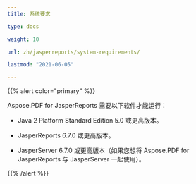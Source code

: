 ```yaml
---
title: 系统要求

type: docs

weight: 10

url: zh/jasperreports/system-requirements/

lastmod: "2021-06-05"

---
```


{{% alert color="primary" %}}

Aspose.PDF for JasperReports 需要以下软件才能运行：

- Java 2 Platform Standard Edition 5.0 或更高版本。

- JasperReports 6.7.0 或更高版本。

- JasperServer 6.7.0 或更高版本（如果您想将 Aspose.PDF for JasperReports 与 JasperServer 一起使用）。

{{% /alert %}}